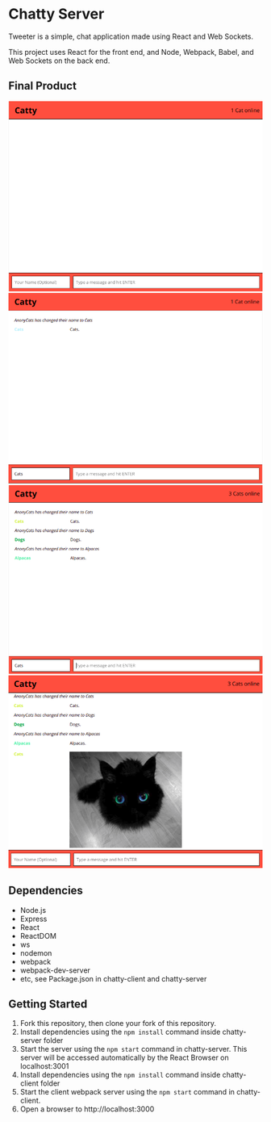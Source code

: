 # Chatty Server

Tweeter is a simple, chat application made using React and Web Sockets.

This project uses React for the front end, and Node, Webpack, Babel, and Web Sockets on the back end.

## Final Product

!["Screenshot of Main page"](https://github.com/RexChiu/LHL-chatty-project/blob/master/chatty-client/docs/main-window.png)
!["Screenshot of Username Change"](https://github.com/RexChiu/LHL-chatty-project/blob/master/chatty-client/docs/username-change-new-message.png)
!["Screenshot of Multiple Users"](https://github.com/RexChiu/LHL-chatty-project/blob/master/chatty-client/docs/multiple-users.png)
!["Screenshot of Inline Images"](https://github.com/RexChiu/LHL-chatty-project/blob/master/chatty-client/docs/inline-image.png)

## Dependencies

- Node.js
- Express
- React
- ReactDOM
- ws
- nodemon
- webpack
- webpack-dev-server
- etc, see Package.json in chatty-client and chatty-server

## Getting Started

1.  Fork this repository, then clone your fork of this repository.
2.  Install dependencies using the `npm install` command inside chatty-server folder
3.  Start the server using the `npm start` command in chatty-server. This server will be accessed automatically by the React Browser on localhost:3001
4.  Install dependencies using the `npm install` command inside chatty-client folder
5.  Start the client webpack server using the `npm start` command in chatty-client.
6.  Open a browser to http://localhost:3000
